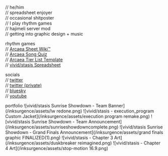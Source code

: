 <p>// he/him
<br>// spreadsheet enjoyer
<br>// occasional shitposter
<br>// I play rhythm games
<br>// hajimeli server mod
<br>// getting into graphic design + music

<p>rhythm games
<br>// <a href="https://docs.google.com/spreadsheets/d/19aJxKjLNi-s9mRd6xFw3o83f0VrBEoO1TGJzzlCfuFM/edit?usp=sharing">Arcaea Sheet Wiki™</a>
<br>// <a href="https://www.jetpunk.com/create-quiz/1532734">Arcaea Song Quiz</a>
<br>// <a href="https://tiermaker.com/create/arcaea---songs-and-charts-1012566">Arcaea Tier List Template</a>
<br>// <a href="https://docs.google.com/spreadsheets/d/1w5-ZzjoqHyiuG_nZY4E-of7IraxxWMH1Eh2ZOAtidRk/edit?usp=sharing">vivid/stasis Spreadsheet</a>

<p>socials
<br>// <a href="https://twitter.com/Inksurgence">twitter</a>
<br>// <a href="https://twitter.com/carbon_torrent">twitter (private)</a>
<br>// <a href="https://bsky.app/profile/inksurgence.bsky.social">bluesky</a>
<br>// <a href="https://www.youtube.com/@InksurgenceDTM">youtube</a>

<p>portfolio
![vivid/stasis Sunrise Showdown - Team Banner](/inksurgence/assets/lw redone.png)
![vivid/stasis - execution_program Custom Jacket](/inksurgence/assets/execution program remake.png)
![vivid/stasis Sunrise Showdown - Team Announcement](/inksurgence/assets/sunriseshowdowncomplete.png)
![vivid/stasis Sunrise Showdown - Grand Finals Announcement](/inksurgence/assets/grand finals graphic FINALIZED(1).png)
![vivid/stasis - Chapter 3 Art](/inksurgence/assets/duskbreaker reimagined.png)
![vivid/stasis - Chapter 4 Art](/inksurgence/assets/stop-motion 16.9.png)
